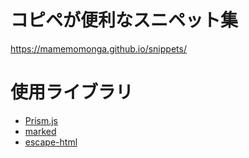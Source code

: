 # コピペが便利なスニペット集

https://mamemomonga.github.io/snippets/

# 使用ライブラリ

* [Prism.js](http://prismjs.com)
* [marked](https://github.com/chjj/marked)
* [escape-html](https://github.com/component/escape-html)

